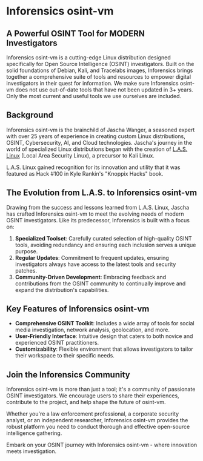 # Inforensics osint-vm

## A Powerful OSINT Tool for MODERN Investigators

Inforensics osint-vm is a cutting-edge Linux distribution designed specifically for Open Source Intelligence (OSINT) investigators. Built on the solid foundations of Debian, Kali, and Tracelabs images, Inforensics brings together a comprehensive suite of tools and resources to empower digital investigators in their quest for information. We make sure Inforensics osint-vm does not use out-of-date tools that have not been updated in 3+ years. Only the most current and useful tools we use ourselves are included.

## Background

Inforensics osint-vm is the brainchild of Jascha Wanger, a seasoned expert with over 25 years of experience in creating custom Linux distributions, OSINT, Cybersecurity, AI, and Cloud technologies. Jascha's journey in the world of specialized Linux distributions began with the creation of [L.A.S. Linux](https://distrowatch.com/table.php?distribution=las) (Local Area Security Linux), a precursor to Kali Linux.

L.A.S. Linux gained recognition for its innovation and utility that it was featured as Hack #100 in Kyle Rankin's "Knoppix Hacks" book.

## The Evolution from L.A.S. to Inforensics osint-vm

Drawing from the success and lessons learned from L.A.S. Linux, Jascha has crafted Inforensics osint-vm to meet the evolving needs of modern OSINT investigators. Like its predecessor, Inforensics is built with a focus on:

1. **Specialized Toolset**: Carefully curated selection of high-quality OSINT tools, avoiding redundancy and ensuring each inclusion serves a unique purpose.
2. **Regular Updates**: Commitment to frequent updates, ensuring investigators always have access to the latest tools and security patches.
3. **Community-Driven Development**: Embracing feedback and contributions from the OSINT community to continually improve and expand the distribution's capabilities.

## Key Features of Inforensics osint-vm

- **Comprehensive OSINT Toolkit**: Includes a wide array of tools for social media investigation, network analysis, geolocation, and more.
- **User-Friendly Interface**: Intuitive design that caters to both novice and experienced OSINT practitioners.
- **Customizability**: Flexible environment that allows investigators to tailor their workspace to their specific needs.

## Join the Inforensics Community

Inforensics osint-vm is more than just a tool; it's a community of passionate OSINT investigators. We encourage users to share their experiences, contribute to the project, and help shape the future of osint-vm.

Whether you're a law enforcement professional, a corporate security analyst, or an independent researcher, Inforensics osint-vm provides the robust platform you need to conduct thorough and effective open-source intelligence gathering.

Embark on your OSINT journey with Inforensics osint-vm - where innovation meets investigation.
